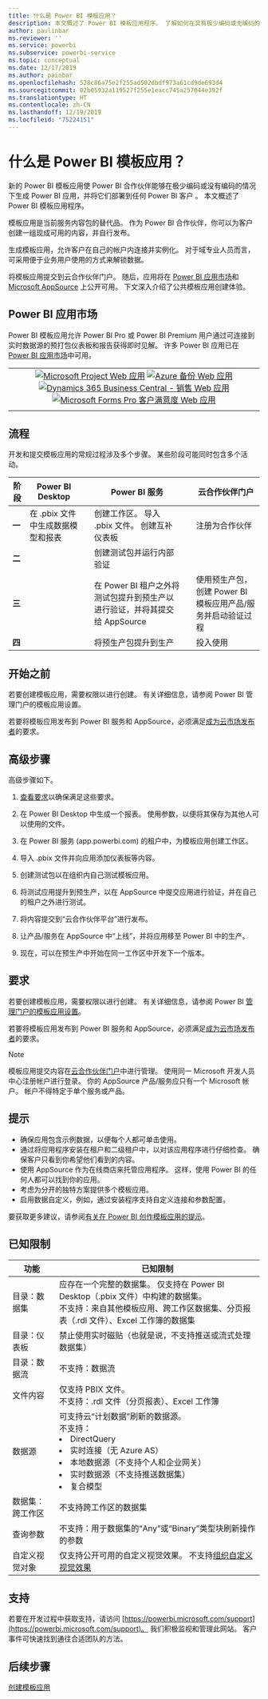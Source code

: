 ```yaml
---
title: 什么是 Power BI 模板应用？
description: 本文概述了 Power BI 模板应用程序。 了解如何在具有极少编码或无编码的情况下生成 Power BI 应用，并将其部署到任何 Power BI 客户。
author: paulinbar
ms.reviewer: ''
ms.service: powerbi
ms.subservice: powerbi-service
ms.topic: conceptual
ms.date: 12/17/2019
ms.author: painbar
ms.openlocfilehash: 528c86a75e2f255ad502dbdf973a61cd9de693d4
ms.sourcegitcommit: 02b05932a119527f255e1eacc745a257044e392f
ms.translationtype: HT
ms.contentlocale: zh-CN
ms.lasthandoff: 12/19/2019
ms.locfileid: "75224151"
---
```

# <a name="what-are-power-bi-template-apps"></a>什么是 Power BI 模板应用？

新的 Power BI 模板应用使 Power BI 合作伙伴能够在极少编码或没有编码的情况下生成 Power BI 应用，并将它们部署到任何 Power BI 客户  。  本文概述了 Power BI 模板应用程序。

模板应用是当前服务内容包的替代品。 作为 Power BI 合作伙伴，你可以为客户创建一组现成可用的内容，并自行发布。  

生成模板应用，允许客户在自己的帐户内连接并实例化。 对于域专业人员而言，可采用便于业务用户使用的方式来解锁数据。  

将模板应用提交到云合作伙伴门户。 随后，应用将在 [Power BI 应用市场](https://app.powerbi.com/getdata/services)和 [Microsoft AppSource](https://appsource.microsoft.com/?product=power-bi) 上公开可用。 下文深入介绍了公共模板应用创建体验。

## <a name="power-bi-apps-marketplace"></a>Power BI 应用市场

Power BI 模板应用允许 Power BI Pro 或 Power BI Premium 用户通过可连接到实时数据源的预打包仪表板和报告获得即时见解。 许多 Power BI 应用已在 [Power BI 应用市场](https://app.powerbi.com/getdata/services)中可用。

|  |
|     :---:      |
| [![Microsoft Project Web 应用](./media/service-template-apps-overview/project-web.png)](https://app.powerbi.com/groups/me/getapps/services/pbi_msprojectonline.pbi-microsoftprojectwebapp) [![Azure 备份 Web 应用](./media/service-template-apps-overview/azure-backup.png)](https://app.powerbi.com/groups/me/getapps/services/pbi-azurebackup.pbi-azurebackup-template) [![Dynamics 365 Business Central - 销售 Web 应用](./media/service-template-apps-overview/dynamics-sales.png)](https://app.powerbi.com/groups/me/getapps/services/microsoftdynsmb.businesscentral_sales) [![Microsoft Forms Pro 客户满意度 Web 应用](./media/service-template-apps-overview/forms-pro.png)](https://app.powerbi.com/groups/me/getapps/services/msfp.formsprocustomersatisfaction) |
|  |

## <a name="process"></a>流程
开发和提交模板应用的常规过程涉及多个步骤。 某些阶段可能同时包含多个活动。


| 阶段 | Power BI Desktop |  |Power BI 服务  |  |云合作伙伴门户  |
|---|--------|--|---------|---------|---------|
| **一** | 在 .pbix 文件中生成数据模型和报表 |  | 创建工作区。 导入 .pbix 文件。 创建互补仪表板  |  | 注册为合作伙伴 |
| **二** |  |  | 创建测试包并运行内部验证        |  | |
| **三** | |  | 在 Power BI 租户之外将测试包提升到预生产以进行验证，并将其提交给 AppSource  |  | 使用预生产包，创建 Power BI 模板应用产品/服务并启动验证过程 |
| **四** | |  | 将预生产包提升到生产 |  | 投入使用 |

## <a name="before-you-begin"></a>开始之前

若要创建模板应用，需要权限以进行创建。 有关详细信息，请参阅 Power BI 管理门户的模板应用设置。 

若要将模板应用发布到 Power BI 服务和 AppSource，必须满足[成为云市场发布者](https://docs.microsoft.com/azure/marketplace/become-publisher)的要求。
 
## <a name="high-level-steps"></a>高级步骤

高级步骤如下。 

1. [查看要求](#requirements)以确保满足这些要求。 

2. 在 Power BI Desktop 中生成一个报表。 使用参数，以便将其保存为其他人可以使用的文件。 

3. 在 Power BI 服务 (app.powerbi.com) 的租户中，为模板应用创建工作区。 

4. 导入 .pbix 文件并向应用添加仪表板等内容。 

5. 创建测试包以在组织内自己测试模板应用。 

6. 将测试应用提升到预生产，以在 AppSource 中提交应用进行验证，并在自己的租户之外进行测试。 

7. 将内容提交到“云合作伙伴平台”进行发布。 

8. 让产品/服务在 AppSource 中“上线”，并将应用移至 Power BI 中的生产。

9. 现在，可以在预生产中开始在同一工作区中开发下一个版本。 

## <a name="requirements"></a>要求

若要创建模板应用，需要权限以进行创建。 有关详细信息，请参阅 Power BI [管理门户的模板应用设置](service-admin-portal.md#template-apps-settings)。 

若要将模板应用发布到 Power BI 服务和 AppSource，必须满足[成为云市场发布者](https://docs.microsoft.com/azure/marketplace/become-publisher)的要求。
 > [!NOTE] 
 > 模板应用提交内容在[云合作伙伴门户](https://cloudpartner.azure.com)中进行管理。 使用同一 Microsoft 开发人员中心注册帐户进行登录。 你的 AppSource 产品/服务应只有一个 Microsoft 帐户。 帐户不得特定于单个服务或产品。

## <a name="tips"></a>提示 

- 确保应用包含示例数据，以便每个人都可单击使用。 
- 通过将应用程序安装在租户和二级租户中，以对该应用程序进行仔细检查。 确保客户只看到你希望他们看到的内容。 
- 使用 AppSource 作为在线商店来托管应用程序。 这样，使用 Power BI 的任何人都可以找到你的应用。 
- 考虑为分开的独特方案提供多个模板应用。 
- 启用数据自定义，例如，通过安装程序支持自定义连接和参数配置。

要获取更多建议，请参阅[有关在 Power BI 创作模板应用的提示](service-template-apps-tips.md)。

## <a name="known-limitations"></a>已知限制

| 功能 | 已知限制 |
|---------|---------|
|目录：数据集   | 应存在一个完整的数据集。 仅支持在 Power BI Desktop（.pbix 文件）中构建的数据集。 <br>不支持：来自其他模板应用、跨工作区数据集、分页报表（.rdl 文件）、Excel 工作簿的数据集 |
|目录：仪表板 | 禁止使用实时磁贴（也就是说，不支持推送或流式处理数据集） |
|目录：数据流 | 不支持：数据流 |
|文件内容 | 仅支持 PBIX 文件。 <br>不支持：.rdl 文件（分页报表）、Excel 工作簿   |
| 数据源 | 可支持云“计划数据”刷新的数据源。 <br>不支持： <li> DirectQuery</li><li>实时连接（无 Azure AS）</li> <li>本地数据源（不支持个人和企业网关）</li> <li>实时数据源（不支持推送数据集）</li> <li>复合模型</li></ul> |
| 数据集：跨工作区 | 不支持跨工作区的数据集  |
| 查询参数 | 不支持：用于数据集的“Any”或“Binary”类型块刷新操作的参数 |
| 自定义视觉对象 | 仅支持公开可用的自定义视觉效果。 不支持[组织自定义视觉效果](developer/power-bi-custom-visuals-organization.md) |

## <a name="support"></a>支持
若要在开发过程中获取支持，请访问 [https://powerbi.microsoft.com/support](https://powerbi.microsoft.com/support)。 我们积极监视和管理此网站。 客户事件可快速找到通往合适团队的方法。

## <a name="next-steps"></a>后续步骤

[创建模板应用](service-template-apps-create.md)
